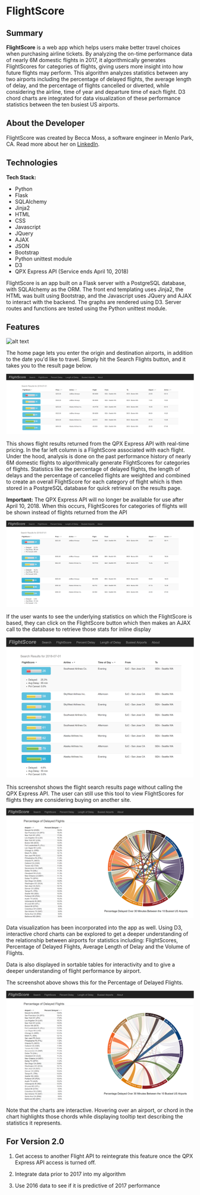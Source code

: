 # FlightScore

## Summary

**FlightScore** is a web app which helps users make better travel choices when purchasing airline tickets. By analyzing the on-time performance data of nearly 6M domestic flights in 2017, it algorithmically generates FlightScores for categories of flights, giving users more insight into how future flights may perform. This algorithm analyzes statistics between any two airports including the percentage of delayed flights, the average length of delay, and the percentage of flights cancelled or diverted, while considering the airline, time of year and departure time of each flight. D3 chord charts are integrated for data visualization of these performance statistics between the ten busiest US airports.

## About the Developer

FlightScore was created by Becca Moss, a software engineer in Menlo Park, CA. Read more about her on [LinkedIn](https://www.linkedin.com/in/becca-moss).

## Technologies

**Tech Stack:**

- Python
- Flask
- SQLAlchemy
- Jinja2
- HTML
- CSS
- Javascript
- JQuery
- AJAX
- JSON
- Bootstrap
- Python unittest module
- D3
- QPX Express API (Service ends April 10, 2018)

FlightScore is an app built on a Flask server with a PostgreSQL database, with SQLAlchemy as the ORM. The front end templating uses Jinja2, the HTML was built using Bootstrap, and the Javascript uses JQuery and AJAX to interact with the backend. The graphs are rendered using D3. Server routes and functions are tested using the Python unittest module.

## Features

![alt text](https://github.com/beccamoss/FlightScore/blob/master/static/img/landing_screenshot.PNG "FlightScore Home Page")

The home page lets you enter the origin and destination airports, in addition to the
date you'd like to travel.  Simply hit the Search Flights button, and it takes you to  the result page below.

![alt text](https://github.com/beccamoss/FlightScore/blob/master/static/img/results_qpx_screenshot.PNG "Results Page Using Flights Returned From QPX Express API")

This shows flight results returned from the QPX Express API with real-time pricing. In the far left column is a FlightScore associated with each flight.  Under the hood, analysis is done on the past performance history of nearly 6M domestic flights to algorithmically generate FlightScores for categories of flights. Statistics like the percentage of delayed flights, the length of delays and the percentage of cancelled flights are weighted and combined to create an overall FlightScore for each category of flight which is then stored in a PostgreSQL database for quick retrieval on the results page.

**Important:** The QPX Express API will no longer be available for use after April 10, 2018.  When this occurs, FlightScores for categories of flights will be shown instead of flights returned from the API

![alt text](https://github.com/beccamoss/FlightScore/blob/master/static/img/results_qpx_expand.PNG "Past Performance Statistics Shown Inline For Each Flight")

If the user wants to see the underlying statistics on which the FlightScore is based, they can click on the FlightScore button which then makes an AJAX call to the database to retrieve those stats for inline display

![alt text](https://github.com/beccamoss/FlightScore/blob/master/static/img/results_expand.png "Results Page Without QPX Express API Use")

This screenshot shows the flight search results page without calling the QPX Express API. The user can still use this tool to view FlightScores for flights they are considering buying on another site.

![alt text](https://github.com/beccamoss/FlightScore/blob/master/static/img/pct_delay_screenshot.PNG "Chart Showing Percentage of Flights Delayed Between 10 Busiest Airports - Using D3")

Data visualization has been incorporated into the app as well.  Using D3, interactive chord charts can be explored to get a deeper understanding of the relationship between airports for statistics including: FlightScores, Percentage of Delayed Flights, Average Length of Delay and the Volume of Flights.  

Data is also displayed in sortable tables for interactivity and to give a deeper understanding of flight performance by airport.

The screenshot above shows this for the Percentage of Delayed Flights.

![alt text](https://github.com/beccamoss/FlightScore/blob/master/static/img/pct_delay_chord_screenshot.PNG "Chart Interactivity with Chord Highlighting Upon Hover")

Note that the charts are interactive.  Hovering over an airport, or chord in the chart highlights those chords while displaying tooltip text describing the statistics it represents.

## For Version 2.0
1. Get access to another Flight API to reintegrate this feature once the QPX Express API access is turned off.

2. Integrate data prior to 2017 into my algorithm

3. Use 2016 data to see if it is predictive of 2017 performance


